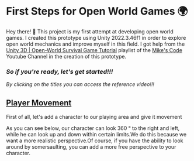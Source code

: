# First Steps for Open World Games 🌍

Hey there! 👋
This project is my first attempt at developing open world games. I created this prototype using Unity 2022.3.46f1 in order to explore open world mechanics and improve myself in this field. I got help from the [Unity 3D | Open-World Survival Game Tutorial](https://www.youtube.com/playlist?list=PLtLToKUhgzwnk4U2eQYridNnObc2gqWo-) playlist of the [Mike's Code](https://www.youtube.com/@Mikes-Code) Youtube Channel in the creation of this prototype.

### <i>So if you're ready, let's get started!!!</i>
<p><i>By clicking on the titles you can access the reference video!!!</i></p>

## [Player Movement](https://www.youtube.com/watch?v=Nxg0vQk05os&list=PLtLToKUhgzwnk4U2eQYridNnObc2gqWo-&index=1)

<p>First of all, let's add a character to our playing area and give it movement</p>
<p>As you can see below, our character can look 360 ° to the right and left, while he can look up and down within certain limits.We do this because we want a more realistic perspective.Of course, if you have the ability to look around by somersaulting, you can add a more free perspective to your character.</p>

